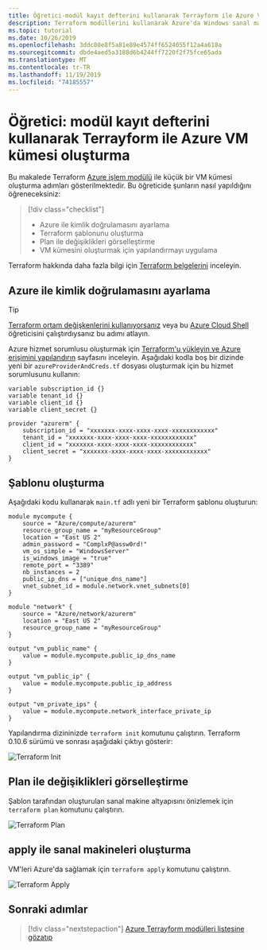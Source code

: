 ```yaml
---
title: Öğretici-modül kayıt defterini kullanarak Terrayform ile Azure VM kümesi oluşturma
description: Terraform modüllerini kullanarak Azure'da Windows sanal makine kümesi oluşturmayı öğrenin
ms.topic: tutorial
ms.date: 10/26/2019
ms.openlocfilehash: 3ddc80e8f5a81e89e4574ff6524055f12a4a618a
ms.sourcegitcommit: dbde4aed5a3188d6b4244ff7220f2f75fce65ada
ms.translationtype: MT
ms.contentlocale: tr-TR
ms.lasthandoff: 11/19/2019
ms.locfileid: "74185557"
---
```

# <a name="tutorial-create-an-azure-vm-cluster-with-terraform-using-the-module-registry"></a>Öğretici: modül kayıt defterini kullanarak Terrayform ile Azure VM kümesi oluşturma

Bu makalede Terraform [Azure işlem modülü](https://registry.terraform.io/modules/Azure/compute/azurerm/1.0.2) ile küçük bir VM kümesi oluşturma adımları gösterilmektedir. Bu öğreticide şunların nasıl yapıldığını öğreneceksiniz: 

> [!div class="checklist"]
> * Azure ile kimlik doğrulamasını ayarlama
> * Terraform şablonunu oluşturma
> * Plan ile değişiklikleri görselleştirme
> * VM kümesini oluşturmak için yapılandırmayı uygulama

Terraform hakkında daha fazla bilgi için [Terraform belgelerini](https://www.terraform.io/docs/index.html) inceleyin.

## <a name="set-up-authentication-with-azure"></a>Azure ile kimlik doğrulamasını ayarlama

> [!TIP]
> [Terraform ortam değişkenlerini kullanıyorsanız](/azure/virtual-machines/linux/terraform-install-configure) veya bu [Azure Cloud Shell](/azure/cloud-shell/overview) öğreticisini çalıştırdıysanız bu adımı atlayın.

 Azure hizmet sorumlusu oluşturmak için [Terraform'u yükleyin ve Azure erişimini yapılandırın](/azure/virtual-machines/linux/terraform-install-configure) sayfasını inceleyin. Aşağıdaki kodla boş bir dizinde yeni bir `azureProviderAndCreds.tf` dosyası oluşturmak için bu hizmet sorumlusunu kullanın:

```hcl
variable subscription_id {}
variable tenant_id {}
variable client_id {}
variable client_secret {}

provider "azurerm" {
    subscription_id = "xxxxxxx-xxxx-xxxx-xxxx-xxxxxxxxxxxx"
    tenant_id = "xxxxxxx-xxxx-xxxx-xxxx-xxxxxxxxxxxx"
    client_id = "xxxxxxx-xxxx-xxxx-xxxx-xxxxxxxxxxxx"
    client_secret = "xxxxxxx-xxxx-xxxx-xxxx-xxxxxxxxxxxx"
}
```

## <a name="create-the-template"></a>Şablonu oluşturma

Aşağıdaki kodu kullanarak `main.tf` adlı yeni bir Terraform şablonu oluşturun:

```hcl
module mycompute {
    source = "Azure/compute/azurerm"
    resource_group_name = "myResourceGroup"
    location = "East US 2"
    admin_password = "ComplxP@assw0rd!"
    vm_os_simple = "WindowsServer"
    is_windows_image = "true"
    remote_port = "3389"
    nb_instances = 2
    public_ip_dns = ["unique_dns_name"]
    vnet_subnet_id = module.network.vnet_subnets[0]
}

module "network" {
    source = "Azure/network/azurerm"
    location = "East US 2"
    resource_group_name = "myResourceGroup"
}

output "vm_public_name" {
    value = module.mycompute.public_ip_dns_name
}

output "vm_public_ip" {
    value = module.mycompute.public_ip_address
}

output "vm_private_ips" {
    value = module.mycompute.network_interface_private_ip
}
```

Yapılandırma dizininizde `terraform init` komutunu çalıştırın. Terraform 0.10.6 sürümü ve sonrası aşağıdaki çıktıyı gösterir:

![Terraform Init](media/terraformInitWithModules.png)

## <a name="visualize-the-changes-with-plan"></a>Plan ile değişiklikleri görselleştirme

Şablon tarafından oluşturulan sanal makine altyapısını önizlemek için `terraform plan` komutunu çalıştırın.

![Terraform Plan](media/terraform-create-vm-cluster-with-infrastructure/terraform-plan.png)


## <a name="create-the-virtual-machines-with-apply"></a>apply ile sanal makineleri oluşturma

VM'leri Azure'da sağlamak için `terraform apply` komutunu çalıştırın.

![Terraform Apply](media/terraform-create-vm-cluster-with-infrastructure/terraform-apply.png)

## <a name="next-steps"></a>Sonraki adımlar

> [!div class="nextstepaction"] 
> [Azure Terrayform modülleri listesine gözatıp](https://registry.terraform.io/modules/Azure)
